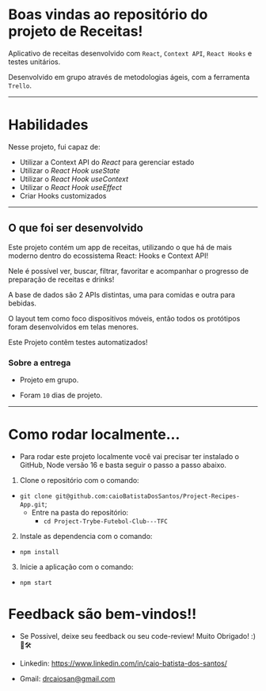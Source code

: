 # Boas vindas ao repositório do projeto de Receitas!

Aplicativo de receitas desenvolvido com `React`, `Context API`, `React Hooks` e testes unitários.

Desenvolvido em grupo através de metodologias ágeis, com a ferramenta `Trello`.

---

# Habilidades

Nesse projeto, fui capaz de:

  - Utilizar a Context API do _React_ para gerenciar estado
  - Utilizar o _React Hook useState_
  - Utilizar o _React Hook useContext_
  - Utilizar o _React Hook useEffect_
  - Criar Hooks customizados

---

## O que foi ser desenvolvido

Este projeto contém um app de receitas, utilizando o que há de mais moderno dentro do ecossistema React: Hooks e Context API!

Nele é possível ver, buscar, filtrar, favoritar e acompanhar o progresso de preparação de receitas e drinks!

A base de dados são 2 APIs distintas, uma para comidas e outra para bebidas.

O layout tem como foco dispositivos móveis, então todos os protótipos foram desenvolvidos em telas menores.

Este Projeto contêm testes automatizados!


### Sobre a entrega

- Projeto em grupo.

- Foram `10` dias de projeto.

---

# Como rodar localmente...

- Para rodar este projeto localmente você vai precisar ter instalado o GitHub, Node versão 16 e basta seguir o passo a passo abaixo.

1. Clone o repositório com o comando:
  - `git clone git@github.com:caioBatistaDosSantos/Project-Recipes-App.git`;
    - Entre na pasta do repositório:
      - `cd Project-Trybe-Futebol-Club---TFC`
2. Instale as dependencia com o comando:
  - `npm install`
3. Inicie a aplicação com o comando:
  - `npm start`

# Feedback são bem-vindos!!

- Se Possivel, deixe seu feedback ou seu code-review! Muito Obrigado! :)🤝🛠

- Linkedin: https://www.linkedin.com/in/caio-batista-dos-santos/
- Gmail: drcaiosan@gmail.com